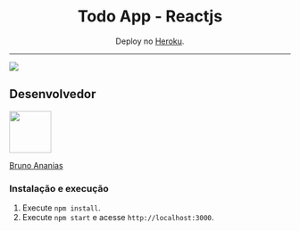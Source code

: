 <h1 align="center">
Todo App - Reactjs
</h1>

<p align="center">Deploy no <a href="https://brunoananias-todo-reactjs.herokuapp.com/">Heroku</a>.</p>

<hr>

![](https://i.imgur.com/k9p5zqL.jpg?1)

## Desenvolvedor

[<img src="https://avatars1.githubusercontent.com/u/4417927?&v=4" width="75px;"/>](https://github.com/brunoananias2)

[Bruno Ananias](https://github.com/brunoananias2)



### Instalação e execução

1. Execute `npm install`.<br />
2. Execute `npm start` e acesse `http://localhost:3000`.<br />

